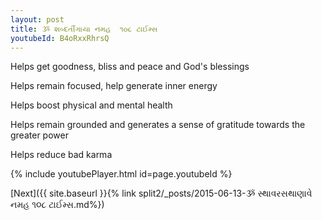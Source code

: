 ```yaml
---
layout: post
title: ૐ શબ્દર્તીગાયા નમહ  ૧૦૮ ટાઈમ્સ
youtubeId: B4oRxxRhrsQ
---
```

 
 
Helps get goodness, bliss and peace and God's blessings
 
Helps remain focused, help generate inner energy 
 
Helps boost physical and mental health 
 
Helps remain grounded and generates a sense of gratitude towards the greater power 
 
Helps reduce bad karma
 
 
 
 


{% include youtubePlayer.html id=page.youtubeId %}
 
[Next]({{ site.baseurl }}{% link  split2/_posts/2015-06-13-ૐ સ્થાવરસથાણાવે નમહ ૧૦૮ ટાઈમ્સ.md%})
 
